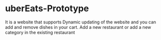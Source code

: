 # uberEats-Prototype
It is a website that supports Dynamic updating of the website and you can add and remove dishes in your cart. Add a new restaurant or add a new category in the existing restaurant
